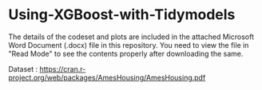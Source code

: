 # Using-XGBoost-with-Tidymodels

The details of the codeset and plots are included in the attached Microsoft Word Document (.docx) file in this repository. 
You need to view the file in "Read Mode" to see the contents properly after downloading the same.

Dataset : https://cran.r-project.org/web/packages/AmesHousing/AmesHousing.pdf
